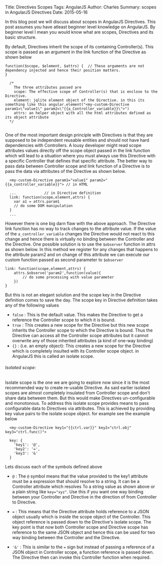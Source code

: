 Title: Directives Scopes
Tags: AngularJS 
Author: Charles
Summary: scopes in AngularJS Directives
Date: 2015-05-16

In this blog post we will discuss about scopes in AngularJS Directives. This post assumes you have atleast beginner level knowledge on AngularJS. By beginner level I mean you would know what are scopes, Directives and its basic structure.

By default, Directives inherit the scope of its containing Controller(s). This scope is passed as an argument in the link function of the Directive as shown below

```
function($scope, $element, $attrs) {  // These arguments are not dependency injected and hence their position matters.
}

  /*
  	The three attributes passed are 
  	scope: The effective scope of Controller(s) that is enclose to the Directive.
  	element: jqlite element object of the Directive. in this its something like this angular.element("<my-custom-Directive param1=\"value1\" param2=\"{{a_Controller_variable}}\">")
  	attrs: an helper object with all the html attributes defined as its object attribute
  */


```

One of the most important design principle with Directives is that they are supposed to be independent reusable entities and should not have hard dependencies with Controllers. A lousy developer might read scope attributes values directly off the scope object passed in the link function which will lead to a situation where you must always use this Directive with a specific Controller that defines that specific attribute. The better way to pass data between Controller scope and link function of a Directive is to pass the data via attributes of the Directive as shown below.

```
  <my-custom-Directive param1="value1" param2="{{a_controller_variable}}"> // in HTML

  ...             // in Directive definition
  link: function(scope,element,attrs) {     
  	var a1 = attrs.param1
  	// do some DOM manipulation 
  }
  ...

```

However there is one big darn flaw with the above approach. The Directive link function has no way to track changes to the attribute value. If the value of the `a_controller_variable` changes the Directive would not react to this change and hence there is virtually no binding between the Controller and the Directive. One possible solution is to use the `$observer` function in attrs as shown below. In this method we register for any changes that happens to the attribute param2 and on change of this attribute we can execute our custom function passed as second parameter to `$observer`

```
link: function(scope,element,attrs) {
	attrs.$observe('param2',function(value){ 
		// do some processing with value parameter
	})
}
```

But this is not an elegant solution and the scope key in the Directive definition comes to save the day. The scope key in Directive definition takes any of the following values

* `false` : This is the default value. This makes the Directive to get a reference the Controller scope to which it is bound.
* `true` : This creates a new scope for the Directive but this new scope inherits the Controller scope to which the Directive is bound. Thus the Directive can access all the Controller scope attributes but it cannot overwrite any of those inherited attributes (a kind of one-way binding)
* `{}` : (i.e. an empty object): This creates a new scope for the Directive which is completely insulted with its Controller scope object. in AngularJS this is called an isolate scope.

###### Isolated scope:

  Isolate scope is the one we are going to explore now since it is the most recommended way to create re-usable Directive. As said earlier isolated scopes are almost completely insulated from Controller scope and don't share data betweem them. But this would make Directives un-configurable and monotonous. To address this isolate scope provides means to pass configurable data to Directives via attributes. This is achieved by providing key value pairs to the isolate scope object. for example see the example below

```
  <my-custom-Directive key1="{{ctrl.var}}" key2="ctrl.obj" key3="ctrl.func()">

  key: {
  	'key1': '@',
  	'key2': '=',
  	'key3': '&'
  }
```

Lets discuss each of the symbols defined above

* `@` : The `@` symbol means that the value provided to the key1 attribute must be a expression that should resolve to a string. It can be a Controller attribute which resolves To a string value as shown above or a plain string like `key="xyz"`. Use this if you want one way binding between your Controller and Directive in the direction of from Controller to Directive. 

* `=` : This means that the Directive attribute holds reference to a JSON object usually which is inside the scope object of the Controller. This object reference is passed down to the Directive's isolate scope. The key point is that now both Controller scope and Directive scope has reference to the same JSON object and hence this can be used for two way binding between the Controller and the Directive.

* `'&'` : This is similar to the `=` sign but instead of passing a reference of a JSON object in Controller scope, a function reference is passed down. The Directive then can invoke this Controller function when required.


